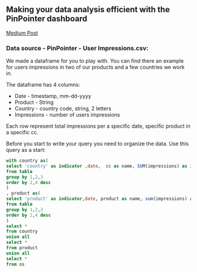 ## Making your data analysis efficient with the PinPointer dashboard
[Medium Post](https://www.google.com)
### Data source - PinPointer - User Impressions.csv:
We made a dataframe for you to play with. 
You can find there an example for users impressions in two of our products and a few countries we work in.

The dataframe has 4 columns:
* Date - timestamp, mm-dd-yyyy
* Product - String
* Country - country code, string, 2 letters
* Impressions - number of users impressions

Each row represent total impressions per a specific date, specific product in a specific cc.

Before you start to write your query you need to organize the data. Use this query as a start:
```sql
with country as(
select 'country' as indicator ,date,  cc as name, SUM(impressions) as impressions
from table
group by 1,2,3
order by 2,4 desc
)
, product as(
select 'product' as indicator,date, product as name, sum(impressions) as impressions
from table
group by 1,2,3
order by 2,4 desc
)
select *
from country
union all 
select *
from product
union all
select *
from os
```
